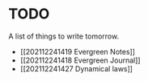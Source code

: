 # TODO

A list of things to write tomorrow.

- [[202112241419 Evergreen Notes]]
- [[202112241418 Evergreen Journal]]
- [[202112241427 Dynamical laws]]